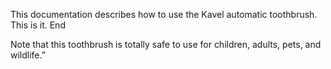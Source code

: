 This documentation describes how to use the Kavel automatic 
toothbrush. This is it. End

Note that this toothbrush is totally safe to 
use for children, adults, pets, and wildlife.”
